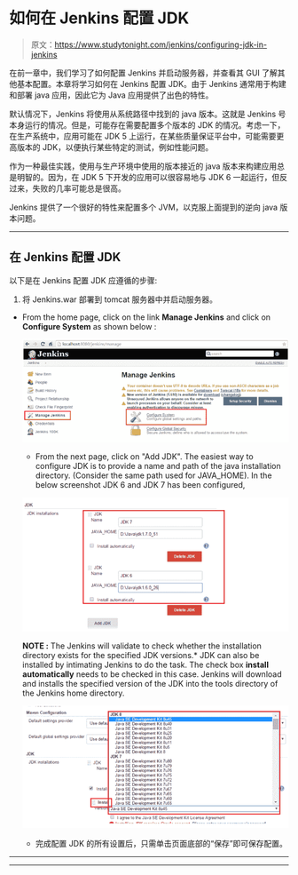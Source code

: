 # 如何在 Jenkins 配置 JDK

> 原文：<https://www.studytonight.com/jenkins/configuring-jdk-in-jenkins>

在前一章中，我们学习了如何配置 Jenkins 并启动服务器，并查看其 GUI 了解其他基本配置。本章将学习如何在 Jenkins 配置 JDK。由于 Jenkins 通常用于构建和部署 java 应用，因此它为 Java 应用提供了出色的特性。

默认情况下，Jenkins 将使用从系统路径中找到的 java 版本。这就是 Jenkins 号本身运行的情况。但是，可能存在需要配置多个版本的 JDK 的情况。考虑一下，在生产系统中，应用可能在 JDK 5 上运行，在某些质量保证平台中，可能需要更高版本的 JDK，以便执行某些特定的测试，例如性能问题。

作为一种最佳实践，使用与生产环境中使用的版本接近的 java 版本来构建应用总是明智的。因为，在 JDK 5 下开发的应用可以很容易地与 JDK 6 一起运行，但反过来，失败的几率可能总是很高。

Jenkins 提供了一个很好的特性来配置多个 JVM，以克服上面提到的逆向 java 版本问题。

* * *

## 在 Jenkins 配置 JDK

以下是在 Jenkins 配置 JDK 应遵循的步骤:

1.  将 Jenkins.war 部署到 tomcat 服务器中并启动服务器。
*   From the home page, click on the link **Manage Jenkins** and click on **Configure System** as shown below :

    ![Configuring JDK in Jenkins](img/8b40c2bac4bf08085455ad22d6ca045f.png)

    *   From the next page, click on "Add JDK". The easiest way to configure JDK is to provide a name and path of the java installation directory. (Consider the same path used for JAVA_HOME). In the below screenshot JDK 6 and JDK 7 has been configured,

    ![Configuring JDK in Jenkins](img/90d30bb13f15fe17b1c1d86623e2b401.png)

    **NOTE :** The Jenkins will validate to check whether the installation directory exists for the specified JDK versions.*   JDK can also be installed by intimating Jenkins to do the task. The check box **install automatically** needs to be checked in this case. Jenkins will download and installs the specified version of the JDK into the tools directory of the Jenkins home directory.

    ![Configuring JDK in Jenkins](img/5586113d5e3be8a1af227f8a60a52274.png)

    *   完成配置 JDK 的所有设置后，只需单击页面底部的“保存”即可保存配置。

* * *

* * *